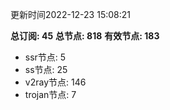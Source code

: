 更新时间2022-12-23 15:08:21

**总订阅: 45**
**总节点: 818**
**有效节点: 183**
- ssr节点: 5
- ss节点: 25
- v2ray节点: 146
- trojan节点: 7
